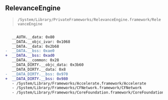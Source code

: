## RelevanceEngine

> `/System/Library/PrivateFrameworks/RelevanceEngine.framework/RelevanceEngine`

```diff

   __AUTH.__data: 0x80
   __DATA.__objc_ivar: 0x1068
   __DATA.__data: 0x2b68
-  __DATA.__bss: 0xae0
+  __DATA.__bss: 0xad0
   __DATA.__common: 0x28
   __DATA_DIRTY.__objc_data: 0x3b60
   __DATA_DIRTY.__data: 0x8
-  __DATA_DIRTY.__bss: 0x970
+  __DATA_DIRTY.__bss: 0x980
   - /System/Library/Frameworks/Accelerate.framework/Accelerate
   - /System/Library/Frameworks/CFNetwork.framework/CFNetwork
   - /System/Library/Frameworks/CoreFoundation.framework/CoreFoundation

```
